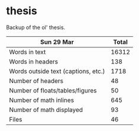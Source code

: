 thesis
======
Backup of the ol' thesis.

Sun 29 Mar | Total
---|---
Words in text| 16312
Words in headers| 138
Words outside text (captions, etc.)| 1718
Number of headers| 48
Number of floats/tables/figures| 50
Number of math inlines| 645
Number of math displayed| 93
Files| 46


